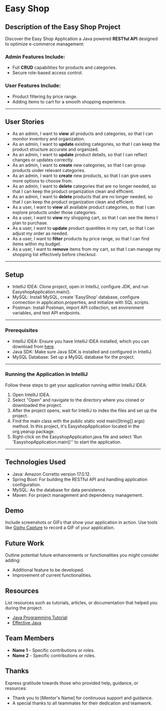 # Easy Shop

## Description of the Easy Shop Project
Discover the Easy Shop Application a Java powered **RESTful API** designed to optimize e-commerce management:
### Admin Features Include:
- Full **CRUD** capabilities for products and categories.
- Secure role-based access control.
### User Features Include:
- Product filtering by price range.
- Adding items to cart for a smooth shopping experience.
---
## User Stories
- As an admin, I want to **view** all products and categories, so that I can monitor inventory and organization.
- As an admin, I want to **update** existing categories, so that I can keep the product structure accurate and organized.
- As an admin, I want to **update** product details, so that I can reflect changes or updates correctly.
- As an admin, I want to **create** new categories, so that I can group products under relevant categories.
- As an admin, I want to **create** new products, so that I can give users more options to choose from.
- As an admin, I want to **delete** categories that are no longer needed, so that I can keep the product organization clean and efficient.
- As an admin, I want to **delete** products that are no longer needed, so that I can keep the product organization clean and efficient.
- As a user, I want to **view** all available product categories, so that I can explore products under those categories.
- As a user, I want to **view** my shopping cart, so that I can see the items I plan to purchase.
- As a user, I want to **update** product quantities in my cart, so that I can adjust my order as needed.
- As a user, I want to **filter** products by price range, so that I can find items within my budget.
- As a user, I want to **remove** items from my cart, so that I can manage my shopping list effectively before checkout.

---
## Setup

- IntelliJ IDEA: Clone project, open in IntelliJ, configure JDK, and run EasyshopApplication.main().
- MySQL: Install MySQL, create 'EasyShop' database, configure connection in application.properties, and initialize with SQL scripts.
- Postman: Install Postman, import API collection, set environment variables, and test API endpoints.

---
### Prerequisites

- IntelliJ IDEA: Ensure you have IntelliJ IDEA installed, which you can download from [here](https://www.jetbrains.com/idea/download/).
- Java SDK: Make sure Java SDK is installed and configured in IntelliJ.
- MySQL Database: Set up a MySQL database for the project.

---
### Running the Application in IntelliJ

Follow these steps to get your application running within IntelliJ IDEA:

1. Open IntelliJ IDEA.
2. Select "Open" and navigate to the directory where you cloned or downloaded the project.
3. After the project opens, wait for IntelliJ to index the files and set up the project.
4. Find the main class with the public static void main(String[] args) method. In this project, it's EasyshopApplication located in the org.yearup package.
5. Right-click on the EasyshopApplication.java file and select 'Run 'EasyshopApplication.main()'' to start the application. 

---
## Technologies Used

- Java: Amazon Corretto version 17.0.12.
- Spring Boot: For building the RESTful API and handling application configuration.
- MySQL: As the database for data persistence.
- Maven: For project management and dependency management.

## Demo

Include screenshots or GIFs that show your application in action. Use tools like [Giphy Capture](https://giphy.com/apps/giphycapture) to record a GIF of your application.



## Future Work

Outline potential future enhancements or functionalities you might consider adding:

- Additional feature to be developed.
- Improvement of current functionalities.

## Resources

List resources such as tutorials, articles, or documentation that helped you during the project.

- [Java Programming Tutorial](https://www.example.com)
- [Effective Java](https://www.example.com)

## Team Members

- **Name 1** - Specific contributions or roles.
- **Name 2** - Specific contributions or roles.

## Thanks

Express gratitude towards those who provided help, guidance, or resources:

- Thank you to [Mentor's Name] for continuous support and guidance.
- A special thanks to all teammates for their dedication and teamwork.